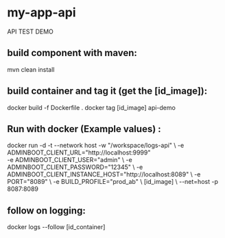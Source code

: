 # my-app-api
API TEST DEMO 

## build component with maven:

mvn clean install

## build container and tag it  (get the [id_image]):

docker build -f Dockerfile .
docker tag [id_image] api-demo

## Run with docker (Example values) :

docker run -d -t  --network host -w "/workspace/logs-api"  \\
-e ADMINBOOT_CLIENT_URL="http://localhost:9999" \
-e ADMINBOOT_CLIENT_USER="admin" \\
-e ADMINBOOT_CLIENT_PASSWORD="12345" \\
-e ADMINBOOT_CLIENT_INSTANCE_HOST="http://localhost:8089" \\
-e PORT="8089" \\
-e BUILD_PROFILE="prod_ab" \\
 [id_image]  \\
--net=host -p 8087:8089

## follow on logging:
docker logs --follow [id_container]
